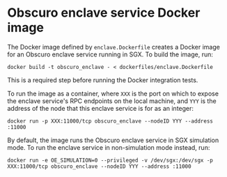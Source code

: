 # Obscuro enclave service Docker image

The Docker image defined by `enclave.Dockerfile` creates a Docker image for an Obscuro enclave service running in SGX. 
To build the image, run:

    docker build -t obscuro_enclave - < dockerfiles/enclave.Dockerfile

This is a required step before running the Docker integration tests.

To run the image as a container, where `XXX` is the port on which to expose the enclave service's RPC endpoints on the 
local machine, and `YYY` is the address of the node that this enclave service is for as an integer:

    docker run -p XXX:11000/tcp obscuro_enclave --nodeID YYY --address :11000

By default, the image runs the Obscuro enclave service in SGX simulation mode. To run the enclave service in 
non-simulation mode instead, run:

    docker run -e OE_SIMULATION=0 --privileged -v /dev/sgx:/dev/sgx -p XXX:11000/tcp obscuro_enclave --nodeID YYY --address :11000
